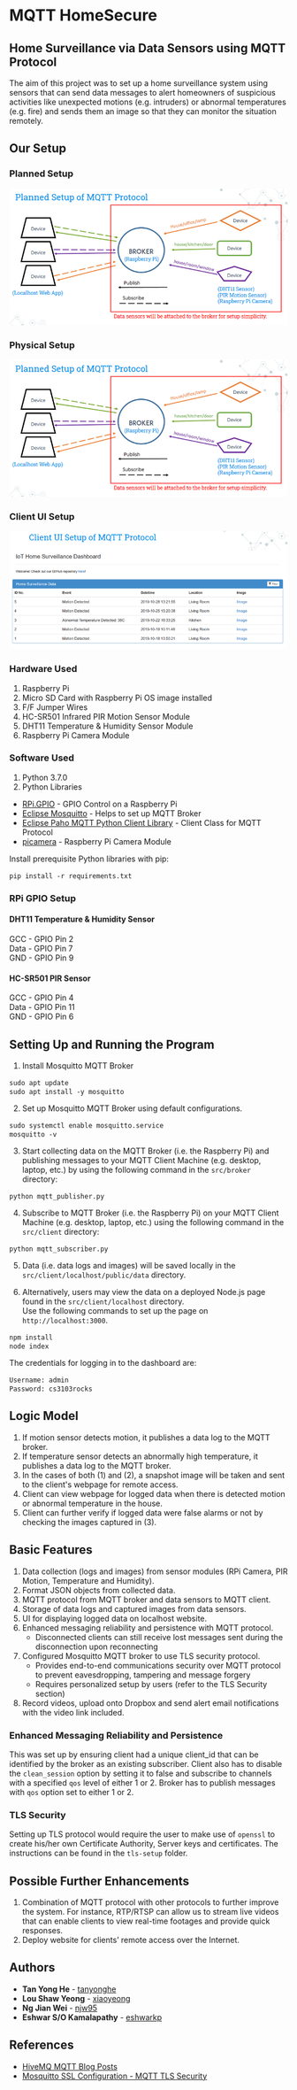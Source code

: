 # MQTT HomeSecure

## Home Surveillance via Data Sensors using MQTT Protocol

The aim of this project was to set up a home surveillance system using sensors that can send data messages to alert homeowners of suspicious activities like 
unexpected motions (e.g. intruders) or abnormal temperatures (e.g. fire) and sends them an image so that they can monitor the situation remotely.

## Our Setup

### Planned Setup
![Planned Setup](img/planned_setup.png)

### Physical Setup
![Physical Setup](img/planned_setup.png)

### Client UI Setup
![Client UI Setup](img/client_ui_setup.png)

### Hardware Used

1. Raspberry Pi
2. Micro SD Card with Raspberry Pi OS image installed
2. F/F Jumper Wires
3. HC-SR501 Infrared PIR Motion Sensor Module
4. DHT11 Temperature & Humidity Sensor Module
5. Raspberry Pi Camera Module

### Software Used
 
1. Python 3.7.0  
2. Python Libraries  
* [RPi.GPIO](https://pypi.org/project/RPi.GPIO/) - GPIO Control on a Raspberry Pi  
* [Eclipse Mosquitto](https://mosquitto.org/) - Helps to set up MQTT Broker 
* [Eclipse Paho MQTT Python Client Library](https://pypi.org/project/paho-mqtt/) - Client Class for MQTT Protocol   
* [picamera](https://pypi.org/project/picamera/) - Raspberry Pi Camera Module  

Install prerequisite Python libraries with pip:  
```
pip install -r requirements.txt  
```

### RPi GPIO Setup

#### DHT11 Temperature & Humidity Sensor
GCC - GPIO Pin 2  
Data - GPIO Pin 7  
GND - GPIO Pin 9  
#### HC-SR501 PIR Sensor
GCC - GPIO Pin 4  
Data - GPIO Pin 11  
GND - GPIO Pin 6  

## Setting Up and Running the Program

1. Install Mosquitto MQTT Broker

```
sudo apt update
sudo apt install -y mosquitto
```

2. Set up Mosquitto MQTT Broker using default configurations.

```
sudo systemctl enable mosquitto.service
mosquitto -v
```

3. Start collecting data on the MQTT Broker (i.e. the Raspberry Pi) and publishing messages to your MQTT Client Machine (e.g. desktop, laptop, etc.) by using the following command in the `src/broker` directory:

```
python mqtt_publisher.py
```

4. Subscribe to MQTT Broker (i.e. the Raspberry Pi) on your MQTT Client Machine (e.g. desktop, laptop, etc.) using the following command in the `src/client` directory:

```
python mqtt_subscriber.py
```

5. Data (i.e. data logs and images) will be saved locally in the `src/client/localhost/public/data` directory.

6. Alternatively, users may view the data on a deployed Node.js page found in the `src/client/localhost` directory.  
Use the following commands to set up the page on `http://localhost:3000`.  

```
npm install
node index
```

The credentials for logging in to the dashboard are:
```
Username: admin  
Password: cs3103rocks  
```

## Logic Model

1. If motion sensor detects motion, it publishes a data log to the MQTT broker.
2. If temperature sensor detects an abnormally high temperature, it publishes a data log to the MQTT broker.
3. In the cases of both (1) and (2), a snapshot image will be taken and sent to the client's webpage for remote access.
4. Client can view webpage for logged data when there is detected motion or abnormal temperature in the house.
5. Client can further verify if logged data were false alarms or not by checking the images captured in (3).

## Basic Features

1. Data collection (logs and images) from sensor modules (RPi Camera, PIR Motion, Temperature and Humidity).   
2. Format JSON objects from collected data.  
3. MQTT protocol from MQTT broker and data sensors to MQTT client.  
4. Storage of data logs and captured images from data sensors.  
5. UI for displaying logged data on localhost website.  
6. Enhanced messaging reliability and persistence with MQTT protocol.  
   * Disconnected clients can still receive lost messages sent during the disconnection upon reconnecting
7. Configured Mosquitto MQTT broker to use TLS security protocol.  
   * Provides end-to-end communications security over MQTT protocol to prevent eavesdropping, tampering and message forgery
   * Requires personalized setup by users (refer to the TLS Security section)
8. Record videos, upload onto Dropbox and send alert email notifications with the video link included.  

### Enhanced Messaging Reliability and Persistence
This was set up by ensuring client had a unique client_id that can be identified by the broker as an existing subscriber.
Client also has to disable the `clean_session` option by setting it to false and subscribe to channels with a specified `qos` level of either 1 or 2.
Broker has to publish messages with `qos` option set to either 1 or 2.

### TLS Security
Setting up TLS protocol would require the user to make use of `openssl` to create his/her own Certificate Authority, Server keys and certificates.
The instructions can be found in the `tls-setup` folder.

## Possible Further Enhancements
1. Combination of MQTT protocol with other protocols to further improve the system. 
For instance, RTP/RTSP can allow us to stream live videos that can enable clients to view real-time footages and provide quick responses.
2. Deploy website for clients’ remote access over the Internet.

## Authors

* **Tan Yong He** - [tanyonghe](https://github.com/tanyonghe)
* **Lou Shaw Yeong** - [xiaoyeong](https://github.com/xiaoyeong)
* **Ng Jian Wei** - [njw95](https://github.com/njw95)
* **Eshwar S/O Kamalapathy** - [eshwarkp](https://github.com/eshwarkp)

## References

* [HiveMQ MQTT Blog Posts](https://www.hivemq.com/tags/mqtt-essentials/)
* [Mosquitto SSL Configuration - MQTT TLS Security](http://www.steves-internet-guide.com/mosquitto-tls/)
